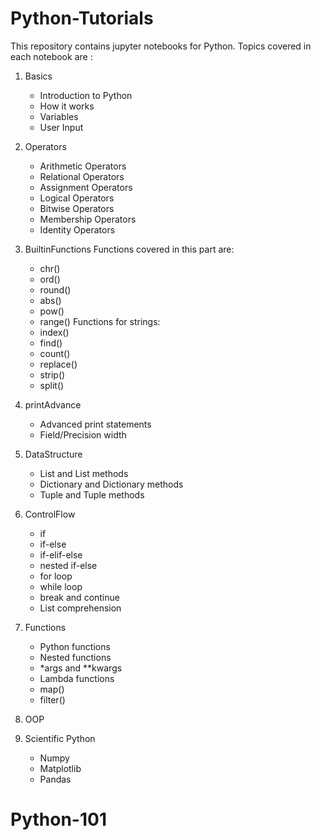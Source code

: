 # Python-Tutorials
This repository contains jupyter notebooks for Python. Topics covered in each notebook are :
1. Basics
   * Introduction to Python
   * How it works
   * Variables
   * User Input
2. Operators
   * Arithmetic Operators
   * Relational Operators
   * Assignment Operators
   * Logical Operators
   * Bitwise Operators
   * Membership Operators
   * Identity Operators
3. BuiltinFunctions
   Functions covered in this part are:
   * chr()
   * ord()
   * round()
   * abs()
   * pow()
   * range()
   Functions for strings:
   * index()
   * find()
   * count()
   * replace()
   * strip()
   * split()
4. printAdvance
   * Advanced print statements
   * Field/Precision width
5. DataStructure
   * List and List methods
   * Dictionary and Dictionary methods
   * Tuple and Tuple methods
6. ControlFlow
   * if
   * if-else
   * if-elif-else
   * nested if-else
   * for loop
   * while loop
   * break and continue
   * List comprehension
7. Functions
   * Python functions
   * Nested functions
   * \*args and \**kwargs
   * Lambda functions
   * map()
   * filter()
   
8. OOP
9. Scientific Python
   * Numpy
   * Matplotlib
   * Pandas
# Python-101
